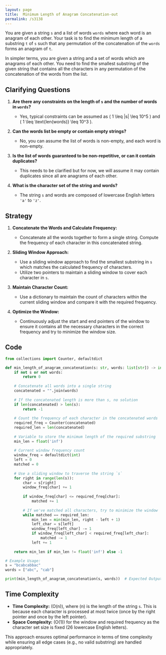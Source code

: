 ```yaml
---
layout: page
title:  Minimum Length of Anagram Concatenation-out
permalink: /s3138
---
```


You are given a string `s` and a list of words `words` where each word is an anagram of each other. Your task is to find the minimum length of a substring `t` of `s` such that any permutation of the concatenation of the `words` forms an anagram of `t`.

In simpler terms, you are given a string and a set of words which are anagrams of each other. You need to find the smallest substring of the given string that contains all the characters in any permutation of the concatenation of the words from the list.

## Clarifying Questions

1. **Are there any constraints on the length of `s` and the number of words in `words`?**
   - Yes, typical constraints can be assumed as \( 1 \leq |s| \leq 10^5 \) and \( 1 \leq \text{len(words)} \leq 10^3 \).

2. **Can the words list be empty or contain empty strings?**
   - No, you can assume the list of words is non-empty, and each word is non-empty.

3. **Is the list of words guaranteed to be non-repetitive, or can it contain duplicates?**
   - This needs to be clarified but for now, we will assume it may contain duplicates since all are anagrams of each other.

4. **What is the character set of the string and words?**
   - The string `s` and words are composed of lowercase English letters `'a'` to `'z'`.

## Strategy

1. **Concatenate the Words and Calculate Frequency:**
   - Concatenate all the words together to form a single string. Compute the frequency of each character in this concatenated string.

2. **Sliding Window Approach:**
   - Use a sliding window approach to find the smallest substring in `s` which matches the calculated frequency of characters.
   - Utilize two pointers to maintain a sliding window to cover each character in `s`.

3. **Maintain Character Count:**
   - Use a dictionary to maintain the count of characters within the current sliding window and compare it with the required frequency.

4. **Optimize the Window:**
   - Continuously adjust the start and end pointers of the window to ensure it contains all the necessary characters in the correct frequency and try to minimize the window size.

## Code

```python
from collections import Counter, defaultdict

def min_length_of_anagram_concatenation(s: str, words: list[str]) -> int:
    if not s or not words:
        return 0
    
    # Concatenate all words into a single string
    concatenated = "".join(words)
    
    # If the concatenated length is more than s, no solution
    if len(concatenated) > len(s):
        return -1
    
    # Count the frequency of each character in the concatenated words
    required_freq = Counter(concatenated)
    required_len = len(concatenated)
    
    # Variable to store the minimum length of the required substring
    min_len = float('inf')
    
    # Current window frequency count
    window_freq = defaultdict(int)
    left = 0
    matched = 0
    
    # Use a sliding window to traverse the string `s`
    for right in range(len(s)):
        char = s[right]
        window_freq[char] += 1
        
        if window_freq[char] <= required_freq[char]:
            matched += 1
        
        # If we've matched all characters, try to minimize the window
        while matched == required_len:
            min_len = min(min_len, right - left + 1)
            left_char = s[left]
            window_freq[left_char] -= 1
            if window_freq[left_char] < required_freq[left_char]:
                matched -= 1
            left += 1
    
    return min_len if min_len != float('inf') else -1

# Example Usage:
s = "bcabcabbac"
words = ["abc", "cab"]

print(min_length_of_anagram_concatenation(s, words))  # Expected Output: 6
```

## Time Complexity

- **Time Complexity:** \(O(n)\), where \(n\) is the length of the string `s`. This is because each character is processed at most twice (once by the right pointer and once by the left pointer).
- **Space Complexity:** \(O(1)\) for the window and required frequency as the character set size is fixed (26 lowercase English letters).

This approach ensures optimal performance in terms of time complexity while ensuring all edge cases (e.g., no valid substring) are handled appropriately.